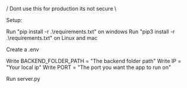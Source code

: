 / Dont use this for production its not secure \

Setup:

Run "pip install -r  .\requirements.txt" on windows
Run "pip3 install -r  .\requirements.txt" on Linux and mac

Create a .env

Write BACKEND_FOLDER_PATH = "The backend folder path"
Write IP = "Your local ip"
Write PORT = "The port you want the app to run on"

Run server.py
